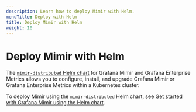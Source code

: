 ```yaml
---
description: Learn how to deploy Mimir with Helm.
menuTitle: Deploy with Helm
title: Deploy Mimir with Helm
weight: 10
---
```


# Deploy Mimir with Helm

The [`mimir-distributed` Helm chart](https://github.com/grafana/mimir/blob/main/operations/helm/charts/mimir-distributed/) for Grafana Mimir and Grafana Enterprise Metrics allows you to configure, install, and upgrade Grafana Mimir or Grafana Enterprise Metrics within a Kubernetes cluster.

To deploy Mimir using the `mimir-distributed` Helm chart, see [Get started with Grafana Mimir using the Helm chart](/docs/helm-charts/mimir-distributed/latest/get-started-helm-charts/).
